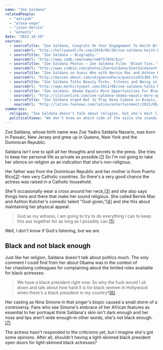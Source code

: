 ```yaml
---
name: "Zoe Saldana"
relatedPeople:
  - "aaliyah"
  - "alexa-vega"
  - "jason-derulo"
  - "ashanti"
date: "2012-10-19"
sources:
  - sourceTitle: "Zoe Saldana, Congrats On Your Engagement To Keith Britton!"
    sourceUrl: "http://hollywoodlife.com/2010/06/30/zoe-saldana-keith-britton-engaged/"
  - sourceTitle: "Zoe Saldana – Biography."
    sourceUrl: "http://www.imdb.com/name/nm0757855/bio"
  - sourceTitle: "Zoe Saldana Photos – Zoe Saldana Films 'Blood Ties.'"
    sourceUrl: "http://www.zimbio.com/photos/Zoe+Saldana/Zoe+Saldana+Films+Blood+Ties/1L2-8DoI6Mu"
  - sourceTitle: "Zoe Saldana on Guess Who with Bernie Mac and Ashton Kutcher."
    sourceUrl: "http://movies.about.com/od/guesswho/a/guesszs031305.htm"
  - sourceTitle: "Zoe Saldana Talks Beauty Picks, Fitness and Being in Her 30's."
    sourceUrl: "http://www.mythirtyspot.com/2011/08/zoe-saldana-talks-beauty-picks-fitness.html"
  - sourceTitle: "Zoe Saldana: Obama Equals More Opportunities For Black Actresses."
    sourceUrl: "http://iluluonline.com/zoe-saldana-obama-equals-more-opportunities-for-black-actresses/"
  - sourceTitle: "Zoe Saldana Urged Not to Play Nina Simone in Biopic, Report Says."
    sourceUrl: "http://latino.foxnews.com/latino/entertainment/2012/09/14/zoe-saldana-urged-to-not-play-nina-simone-in-biopic-in-online-petition-report/"
summaries:
  religion: "Zoe Saldana doesn't talk about religion, but she's most likely Catholic."
  politicalViews: "We don't know on which side of the aisle she stands, but she's involved in the racial political debate."
---
```


Zoe Saldana, whose birth name was Zoe Yadira Saldaña Nazario, was born in Passaic, New Jersey and grew up in Queens, New York and the Dominican Republic.

Saldana isn't one to spill all her thoughts and secrets to the press. She tries to keep her personal life as private as possible.<a class="source-citation" href="#http%3A%2F%2Fhollywoodlife.com%2F2010%2F06%2F30%2Fzoe-saldana-keith-britton-engaged%2F" title="Zoe Saldana, Congrats On Your Engagement To Keith Britton!">[1]</a> So I'm not going to take her silence on religion as an indication that she's non-religious.

Her father was from the Dominican Republic and her mother is from Puerto Rico<a class="source-citation" href="#http%3A%2F%2Fwww.imdb.com%2Fname%2Fnm0757855%2Fbio" title="Zoe Saldana – Biography.">[2]</a> –two very Catholic countries. So there's a very good chance the actress was raised in a Catholic household.

She'll occasionally wear a cross around her neck,<a class="source-citation" href="#http%3A%2F%2Fwww.zimbio.com%2Fphotos%2FZoe%2BSaldana%2FZoe%2BSaldana%2BFilms%2BBlood%2BTies%2F1L2-8DoI6Mu" title="Zoe Saldana Photos – Zoe Saldana Films &apos;Blood Ties.&apos;">[3]</a> and she also says things here and there that make her sound religious. She called Bernie Mac and Ashton Kutcher's comedic talent "God-given,"<a class="source-citation" href="#http%3A%2F%2Fmovies.about.com%2Fod%2Fguesswho%2Fa%2Fguesszs031305.htm" title="Zoe Saldana on Guess Who with Bernie Mac and Ashton Kutcher.">[4]</a> and she this about maintaining her physical appeal:

>God as my witness, I am going to try to do everything I can to keep this ass together for as long as I possibly can.<a class="source-citation" href="#http%3A%2F%2Fwww.mythirtyspot.com%2F2011%2F08%2Fzoe-saldana-talks-beauty-picks-fitness.html" title="Zoe Saldana Talks Beauty Picks, Fitness and Being in Her 30&apos;s.">[5]</a>

Well, I don't know if God's listening, but we are.


## Black and not black enough

Just like her religion, Saldana doesn't talk about politics much. The only comment I could find from her about Obama was in the context of her chastising colleagues for complaining about the limited roles available for black actresses:

>We have a black president right now. So why the fuck would I sit down and talk about how hard it is for black women in Hollywood when there's a black president in my country?<a class="source-citation" href="#http%3A%2F%2Filuluonline.com%2Fzoe-saldana-obama-equals-more-opportunities-for-black-actresses%2F" title="Zoe Saldana: Obama Equals More Opportunities For Black Actresses.">[6]</a>

Her casting as Nina Simone in that singer's biopic caused a small storm of a controversy. Fans who see Simone's embrace of her African features as essential to her portrayal think Saldana's skin isn't dark enough and her nose and lips aren't wide enough–in other words, she's not black enough.<a class="source-citation" href="#http%3A%2F%2Flatino.foxnews.com%2Flatino%2Fentertainment%2F2012%2F09%2F14%2Fzoe-saldana-urged-to-not-play-nina-simone-in-biopic-in-online-petition-report%2F" title="Zoe Saldana Urged Not to Play Nina Simone in Biopic, Report Says.">[7]</a>

The actress hasn't responded to the criticisms yet, but I imagine she's got some opinions. After all, shouldn't having a light-skinned black president open doors for light-skinned black actresses?